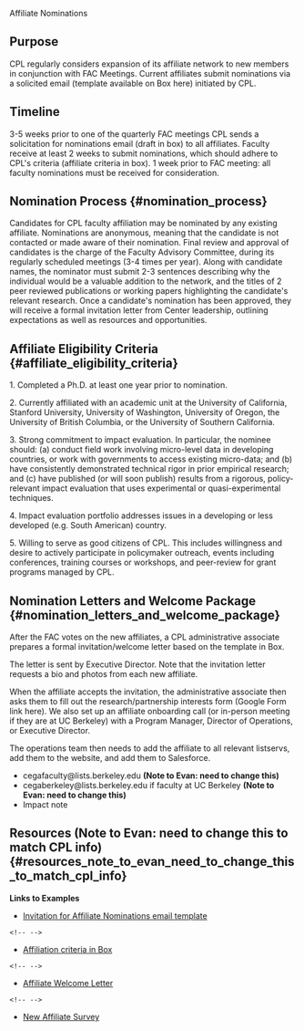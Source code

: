 Affiliate Nominations

## Purpose

CPL regularly considers expansion of its affiliate network to new
members in conjunction with FAC Meetings. Current affiliates submit
nominations via a solicited email (template available on Box here)
initiated by CPL.

## Timeline

3-5 weeks prior to one of the quarterly FAC meetings CPL sends a
solicitation for nominations email (draft in box) to all affiliates.
Faculty receive at least 2 weeks to submit nominations, which should
adhere to CPL\'s criteria (affiliate criteria in box). 1 week prior to
FAC meeting: all faculty nominations must be received for consideration.

## Nomination Process {#nomination_process}

Candidates for CPL faculty affiliation may be nominated by any existing
affiliate. Nominations are anonymous, meaning that the candidate is not
contacted or made aware of their nomination. Final review and approval
of candidates is the charge of the Faculty Advisory Committee, during
its regularly scheduled meetings (3-4 times per year). Along with
candidate names, the nominator must submit 2-3 sentences describing why
the individual would be a valuable addition to the network, and the
titles of 2 peer reviewed publications or working papers highlighting
the candidate's relevant research. Once a candidate\'s nomination has
been approved, they will receive a formal invitation letter from Center
leadership, outlining expectations as well as resources and
opportunities.

## Affiliate Eligibility Criteria {#affiliate_eligibility_criteria}

1\. Completed a Ph.D. at least one year prior to nomination.

2\. Currently affiliated with an academic unit at the University of
California, Stanford University, University of Washington, University of
Oregon, the University of British Columbia, or the University of
Southern California.

3\. Strong commitment to impact evaluation. In particular, the nominee
should: (a) conduct field work involving micro-level data in developing
countries, or work with governments to access existing micro-data; and
(b) have consistently demonstrated technical rigor in prior empirical
research; and (c) have published (or will soon publish) results from a
rigorous, policy-relevant impact evaluation that uses experimental or
quasi-experimental techniques.

4\. Impact evaluation portfolio addresses issues in a developing or less
developed (e.g. South American) country.

5\. Willing to serve as good citizens of CPL. This includes willingness
and desire to actively participate in policymaker outreach, events
including conferences, training courses or workshops, and peer-review
for grant programs managed by CPL.

## Nomination Letters and Welcome Package {#nomination_letters_and_welcome_package}

After the FAC votes on the new affiliates, a CPL administrative
associate prepares a formal invitation/welcome letter based on the
template in Box.

The letter is sent by Executive Director. Note that the invitation
letter requests a bio and photos from each new affiliate.

When the affiliate accepts the invitation, the administrative associate
then asks them to fill out the research/partnership interests form
(Google Form link here). We also set up an affiliate onboarding call (or
in-person meeting if they are at UC Berkeley) with a Program Manager,
Director of Operations, or Executive Director.

The operations team then needs to add the affiliate to all relevant
listservs, add them to the website, and add them to Salesforce.

-   cegafaculty\@lists.berkeley.edu **(Note to Evan: need to change
    this)**
-   cegaberkeley\@lists.berkeley.edu if faculty at UC Berkeley **(Note
    to Evan: need to change this)**
-   Impact note

## Resources **(Note to Evan: need to change this to match CPL info)** {#resources_note_to_evan_need_to_change_this_to_match_cpl_info}

**Links to Examples**

-   [Invitation for Affiliate Nominations email
    template](https://berkeley.box.com/s/pm30id7c5bwjp05yo0h7qpfofaflqrqb)

```{=html}
<!-- -->
```
-   [Affiliation criteria in
    Box](https://berkeley.box.com/s/tu14qbhqrq9hxy49dthkzui5qw8kyjjl)

```{=html}
<!-- -->
```
-   [Affiliate Welcome
    Letter](https://berkeley.app.box.com/file/388539165848)

```{=html}
<!-- -->
```
-   [New Affiliate
    Survey](https://docs.google.com/forms/d/1WXc1kHA-es1yNLwc6r7olCHC5d20dxAJPinlJbGO-Eg/edit)
